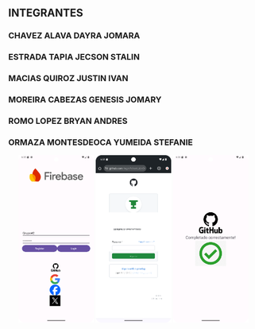 ## INTEGRANTES ##
### CHAVEZ ALAVA DAYRA JOMARA
### ESTRADA TAPIA JECSON STALIN
### MACIAS QUIROZ JUSTIN IVAN
### MOREIRA CABEZAS GENESIS JOMARY
### ROMO LOPEZ BRYAN ANDRES
### ORMAZA MONTESDEOCA YUMEIDA STEFANIE

<p align="center">
 <img src="LoginFirebase.png"width="30%">
<img src="IniciarSessionGH.png"width="30%">
<img src="Completado.png" width="30%">
</p>
